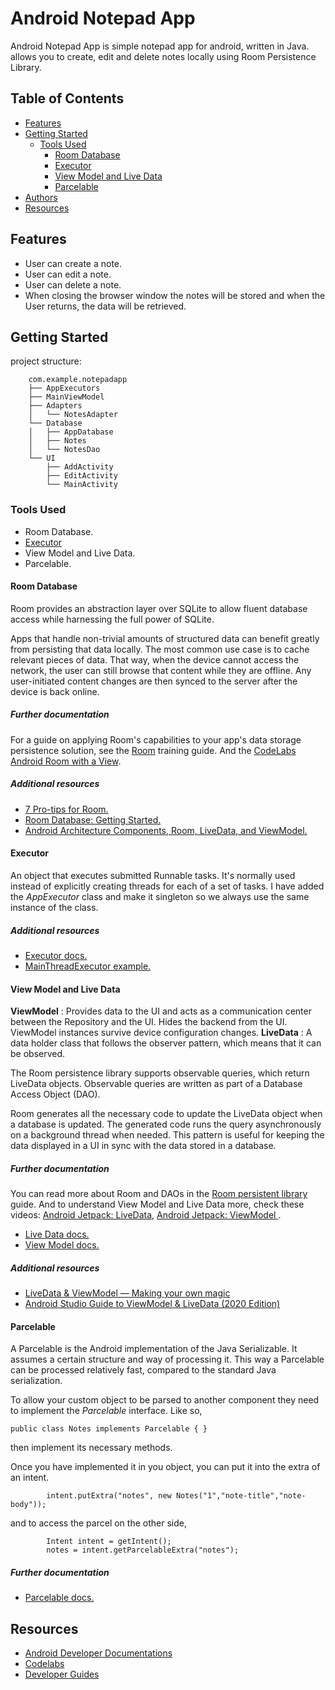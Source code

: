 # Android Notepad App

Android Notepad App is simple notepad app for android, written in Java. allows you to create, edit and delete notes locally using Room Persistence Library.

## Table of Contents
- [Features](#Features)
- [Getting Started](#getting-started)
	- [Tools Used](#tools-used)
	  - [Room Database](#Room-Database)
	  - [Executor](#Executor)
	  - [View Model and Live Data](#View-Model-and-Live-Data)
	  - [Parcelable](#Parcelable)
- [Authors](#authors)
- [Resources](#resources)

## Features
* User can create a note.
* User can edit a note.
* User can delete a note.
* When closing the browser window the notes will be stored and when the User returns, the data will be retrieved.

## Getting Started

 project structure:
```
	com.example.notepadapp
	├── AppExecutors
	├── MainViewModel
	├── Adapters
	│   └── NotesAdapter
	└── Database
	│ 	├── AppDatabase
	│ 	├── Notes
	│   └── NotesDao
	└── UI
	    ├── AddActivity
	    ├── EditActivity
	    └── MainActivity
```

### Tools Used
* Room Database.
* [Executor](https://developer.android.com/reference/java/util/concurrent/Executor.html)
* View Model and Live Data.
* Parcelable.

#### Room Database

Room provides an abstraction layer over SQLite to allow fluent database access while harnessing the full power of SQLite.

Apps that handle non-trivial amounts of structured data can benefit greatly from persisting that data locally. The most common use case is to cache relevant pieces of data. That way, when the device cannot access the network, the user can still browse that content while they are offline. Any user-initiated content changes are then synced to the server after the device is back online.

##### Further documentation
For a guide on applying Room's capabilities to your app's data storage persistence solution, see the [Room](https://developer.android.com/training/data-storage/room) training guide. And the [CodeLabs Android Room with a View](https://codelabs.developers.google.com/codelabs/android-room-with-a-view/#0).

##### Additional resources
* [7 Pro-tips for Room.](https://medium.com/androiddevelopers/7-pro-tips-for-room-fbadea4bfbd1)
* [Room Database: Getting Started.](https://www.raywenderlich.com/10892694-room-database-getting-started)
* [Android Architecture Components, Room, LiveData, and ViewModel.](https://google-developer-training.github.io/android-developer-fundamentals-course-concepts-v2/unit-4-saving-user-data/lesson-10-storing-data-with-room/10-1-c-room-livedata-viewmodel/10-1-c-room-livedata-viewmodel.html)

#### Executor
An object that executes submitted Runnable tasks. It's normally used instead of explicitly creating threads for each of a set of tasks. I have added the *AppExecutor* class and make it singleton so we always use the same instance of the class.

##### Additional resources
* [Executor docs.](https://developer.android.com/reference/java/util/concurrent/Executor)
* [MainThreadExecutor example.](https://github.com/android/architecture-components-samples/blob/b1a194c1ae267258cd002e2e1c102df7180be473/GithubBrowserSample/app/src/main/java/com/android/example/github/repository/NetworkBoundResource.java)


#### View Model and Live Data
**ViewModel** : Provides data to the UI and acts as a communication center between the Repository and the UI. Hides the backend from the UI. ViewModel instances survive device configuration changes. 
**LiveData** : A data holder class that follows the observer pattern, which means that it can be observed.

The Room persistence library supports observable queries, which return LiveData objects. Observable queries are written as part of a Database Access Object (DAO).

Room generates all the necessary code to update the LiveData object when a database is updated. The generated code runs the query asynchronously on a background thread when needed. This pattern is useful for keeping the data displayed in a UI in sync with the data stored in a database. 


##### Further documentation
You can read more about Room and DAOs in the [Room persistent library](https://developer.android.com/topic/libraries/architecture/room) guide. And to understand View Model and Live Data more, check these videos: [Android Jetpack: LiveData](https://www.youtube.com/watch?v=OMcDk2_4LSk), [Android Jetpack: ViewModel
](https://www.youtube.com/watch?v=5qlIPTDE274).
* [Live Data docs.](https://developer.android.com/topic/libraries/architecture/livedata
)
* [View Model docs.](https://developer.android.com/topic/libraries/architecture/viewmodel
)
##### Additional resources
* [LiveData & ViewModel — Making your own magic
](https://medium.com/mindorks/livedata-viewmodel-making-your-own-magic-73facb06fbb
)
* [Android Studio Guide to ViewModel & LiveData (2020 Edition)
](https://androideveryday.com/2020/03/07/android-studio-guide-to-viewmodel-livedata-2020-edition/)

#### Parcelable
A Parcelable is the Android implementation of the Java Serializable. It assumes a certain structure and way of processing it. This way a Parcelable can be processed relatively fast, compared to the standard Java serialization.

To allow your custom object to be parsed to another component they need to implement the *Parcelable* interface. Like so,
``` 
public class Notes implements Parcelable { }
```
then implement its necessary methods.

Once you have implemented it in you object, you can put it into the extra of an intent.
``` 
        intent.putExtra("notes", new Notes("1","note-title","note-body"));
```
and to access the parcel on the other side,
``` 
        Intent intent = getIntent();
        notes = intent.getParcelableExtra("notes");
```

##### Further documentation
* [Parcelable docs.](https://developer.android.com/reference/android/os/Parcelable)


## Resources
* [Android Developer Documentations](https://developer.android.com/docs)
* [Codelabs](https://codelabs.developers.google.com/?cat=Android)
* [Developer Guides](https://developer.android.com/guide)